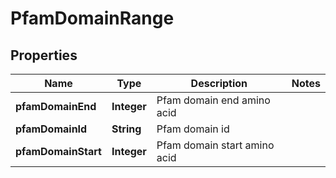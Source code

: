 # PfamDomainRange

## Properties
Name | Type | Description | Notes
------------ | ------------- | ------------- | -------------
**pfamDomainEnd** | **Integer** | Pfam domain end amino acid | 
**pfamDomainId** | **String** | Pfam domain id | 
**pfamDomainStart** | **Integer** | Pfam domain start amino acid | 
